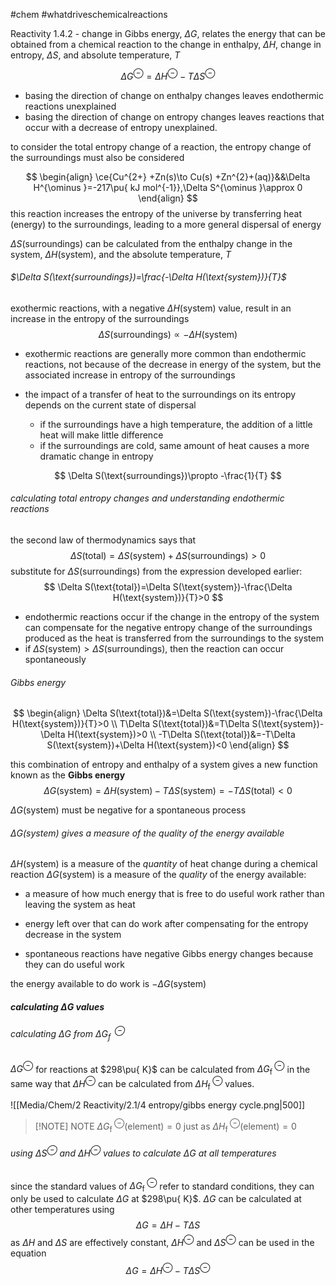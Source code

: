 #chem #whatdriveschemicalreactions

Reactivity 1.4.2 - change in Gibbs energy, $\Delta G$, relates the energy that can be obtained from a chemical reaction to the change in enthalpy, $\Delta H$, change in entropy, $\Delta S$, and absolute temperature, $T$

$$
\Delta G^{\ominus}=\Delta H^{\ominus }-T\Delta S^{\ominus }
$$

- basing the direction of change on enthalpy changes leaves endothermic reactions unexplained
- basing the direction of change on entropy changes leaves reactions that occur with a decrease of entropy unexplained.

to consider the total entropy change of a reaction, the entropy change of the surroundings must also be considered

$$
\begin{align}
\ce{Cu^{2+} +Zn(s)\to Cu(s) +Zn^{2}+(aq)}&&\Delta H^{\ominus }=-217\pu{ kJ mol^{-1}},\Delta S^{\ominus }\approx 0
\end{align}
$$
this reaction increases the entropy of the universe by transferring heat (energy) to the surroundings, leading to a more general dispersal of energy

$\Delta S(\text{surroundings})$ can be calculated from the enthalpy change in the system, $\Delta H(\text{system})$, and the absolute temperature, $T$

###### $\Delta S(\text{surroundings})=\frac{-\Delta H(\text{system})}{T}$

exothermic reactions, with a negative $\Delta H(\text{system})$ value, result in an increase in the entropy of the surroundings
$$
\Delta S(\text{surroundings})\propto -\Delta H(\text{system})
$$

- exothermic reactions are generally more common than endothermic reactions, not because of the decrease in energy of the system, but the associated increase in entropy of the surroundings

- the impact of a transfer of heat to the surroundings on its entropy depends on the current state of dispersal
	- if the surroundings have a high temperature, the addition of a little heat will make little difference
	- if the surroundings are cold, same amount of heat causes a more dramatic change in entropy

$$
\Delta S(\text{surroundings})\propto -\frac{1}{T}
$$
###### calculating total entropy changes and understanding endothermic reactions

the second law of thermodynamics says that
$$
\Delta S(\text{total})=\Delta S(\text{system})+\Delta S(\text{surroundings})\gt0
$$
substitute for $\Delta S(\text{surroundings})$ from the expression developed earlier:
$$
\Delta S(\text{total})=\Delta S(\text{system})-\frac{\Delta H(\text{system})}{T}>0
$$

- endothermic reactions occur if the change in the entropy of the system can compensate for the negative entropy change of the surroundings produced as the heat is transferred from the surroundings to the system
- if $\Delta S(\text{system})>\Delta S(\text{surroundings})$, then the reaction can occur spontaneously

###### Gibbs energy
$$
\begin{align}
\Delta S(\text{total})&=\Delta S(\text{system})-\frac{\Delta H(\text{system})}{T}>0 \\
T\Delta S(\text{total})&=T\Delta S(\text{system})-\Delta H(\text{system})>0 \\
-T\Delta S(\text{total})&=-T\Delta S(\text{system})+\Delta H(\text{system})<0
\end{align}
$$

this combination of entropy and enthalpy of a system gives a new function known as the **Gibbs energy**
$$
\Delta G(\text{system})=\Delta H(\text{system})-T\Delta S(\text{system})=-T\Delta S(\text{total})<0
$$

$\Delta G(\text{system})$ must be negative for a spontaneous process

###### $\Delta G(\text{system})$ gives a measure of the quality of the energy available

$\Delta H(\text{system})$ is a measure of the *quantity* of heat change during a chemical reaction
$\Delta G(\text{system})$ is a measure of the *quality* of the energy available:
- a measure of how much energy that is free to do useful work rather than leaving the system as heat
- energy left over that can do work after compensating for the entropy decrease in the system

- spontaneous reactions have negative Gibbs energy changes because they can do useful work

the energy available to do work is $-\Delta G(\text{system})$

##### calculating $\Delta G$ values
###### calculating $\Delta G$ from $\Delta G_{\text{f}}^{\ \ \ominus}$
$\Delta G^{\ominus}$ for reactions at $298\pu{ K}$ can be calculated from $\Delta G_{\text{f}}^{\ \ominus}$ in the same way that $\Delta H^{\ominus}$ can be calculated from $\Delta H_{\text{f}}^{\ \ominus}$ values.

![[Media/Chem/2 Reactivity/2.1/4 entropy/gibbs energy cycle.png|500]]


> [!NOTE]  NOTE
> $\Delta G_{\text{f}}^{\ \ominus}(\text{element})=0$ just as $\Delta H_{\text{f}}^{\ \ominus}(\text{element})=0$

###### using $\Delta S^{\ominus}$ and $\Delta H^{\ominus}$ values to calculate $\Delta G$ at all temperatures

since the standard values of $\Delta G_{\text{f}}^{\ \ominus}$ refer to standard conditions, they can only be used to calculate $\Delta G$ at $298\pu{ K}$. $\Delta G$ can be calculated at other temperatures using
$$
\Delta G=\Delta H-T\Delta S
$$
as $\Delta H$ and $\Delta S$ are effectively constant, $\Delta H^{\ominus}$ and $\Delta S^{\ominus}$ can be used in the equation
$$
\Delta G=\Delta H^{\ominus }-T\Delta S^{\ominus }
$$